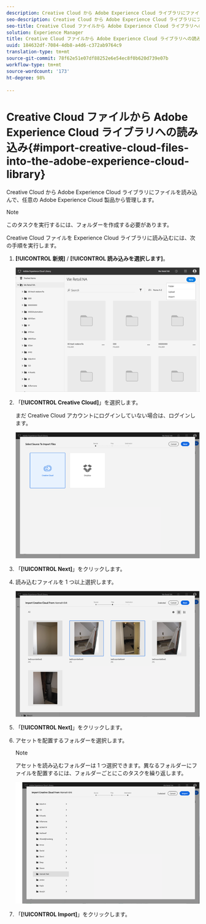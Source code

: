 ```yaml
---
description: Creative Cloud から Adobe Experience Cloud ライブラリにファイルを読み込んで、任意の Adobe Experience Cloud 製品から管理します。
seo-description: Creative Cloud から Adobe Experience Cloud ライブラリにファイルを読み込んで、任意の Adobe Experience Cloud 製品から管理します。
seo-title: Creative Cloud ファイルから Adobe Experience Cloud ライブラリへの読み込み
solution: Experience Manager
title: Creative Cloud ファイルから Adobe Experience Cloud ライブラリへの読み込み
uuid: 184632df-7084-4db8-a4d6-c372ab9764c9
translation-type: tm+mt
source-git-commit: 78f62e51e07df88252e6e54ec8f0b620d739e07b
workflow-type: tm+mt
source-wordcount: '173'
ht-degree: 98%

---
```



# Creative Cloud ファイルから Adobe Experience Cloud ライブラリへの読み込み{#import-creative-cloud-files-into-the-adobe-experience-cloud-library}

Creative Cloud から Adobe Experience Cloud ライブラリにファイルを読み込んで、任意の Adobe Experience Cloud 製品から管理します。

>[!NOTE]
>
>このタスクを実行するには、フォルダーを作成する必要があります。

Creative Cloud ファイルを Experience Cloud ライブラリに読み込むには、次の手順を実行します。

1. **[!UICONTROL 新規]** / **[!UICONTROL 読み込みを選択します]**。

   ![](assets/library_new_folder_upload.png)

1. 「**[!UICONTROL Creative Cloud]**」を選択します。

   まだ Creative Cloud アカウントにログインしていない場合は、ログインします。

   ![](assets/library_import_cc.png)

1. 「**[!UICONTROL Next]**」をクリックします。
1. 読み込むファイルを 1 つ以上選択します。

   ![](assets/library_import_cc_assets_selected.png)

1. 「**[!UICONTROL Next]**」をクリックします。
1. アセットを配置するフォルダーを選択します。

   >[!NOTE]
   >
   >アセットを読み込むフォルダーは 1 つ選択できます。異なるフォルダーにファイルを配置するには、フォルダーごとにこのタスクを繰り返します。

   ![](assets/library_import_cc_folder_select.png)

1. 「**[!UICONTROL Import]**」をクリックします。

